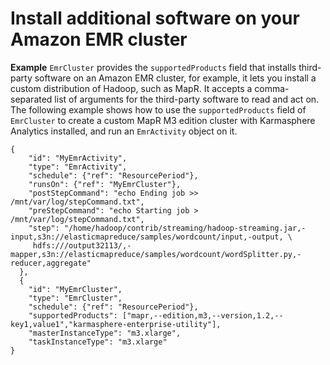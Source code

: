 # Install additional software on your Amazon EMR cluster<a name="emrcluster-example-install-software"></a>

**Example**  <a name="example2"></a>
`EmrCluster` provides the `supportedProducts` field that installs third\-party software on an Amazon EMR cluster, for example, it lets you install a custom distribution of Hadoop, such as MapR\. It accepts a comma\-separated list of arguments for the third\-party software to read and act on\. The following example shows how to use the `supportedProducts` field of `EmrCluster` to create a custom MapR M3 edition cluster with Karmasphere Analytics installed, and run an `EmrActivity` object on it\.  

```
{
    "id": "MyEmrActivity",
    "type": "EmrActivity",
    "schedule": {"ref": "ResourcePeriod"},
    "runsOn": {"ref": "MyEmrCluster"},
    "postStepCommand": "echo Ending job >> /mnt/var/log/stepCommand.txt",    
    "preStepCommand": "echo Starting job > /mnt/var/log/stepCommand.txt",
    "step": "/home/hadoop/contrib/streaming/hadoop-streaming.jar,-input,s3n://elasticmapreduce/samples/wordcount/input,-output, \
     hdfs:///output32113/,-mapper,s3n://elasticmapreduce/samples/wordcount/wordSplitter.py,-reducer,aggregate"
  },
  {    
    "id": "MyEmrCluster",
    "type": "EmrCluster",
    "schedule": {"ref": "ResourcePeriod"},
    "supportedProducts": ["mapr,--edition,m3,--version,1.2,--key1,value1","karmasphere-enterprise-utility"],
    "masterInstanceType": "m3.xlarge",
    "taskInstanceType": "m3.xlarge"
}
```